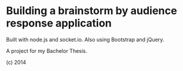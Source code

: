 Building a brainstorm by audience response application 
=======================

Built with node.js and socket.io. Also using Bootstrap and jQuery.

A project for my Bachelor Thesis.

(c) 2014
